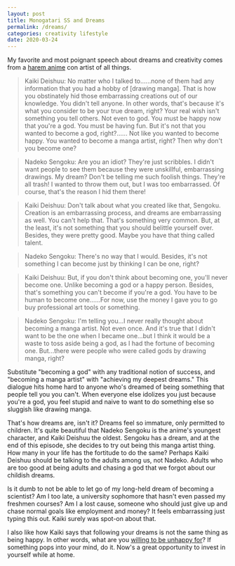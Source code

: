 ```yaml
---
layout: post
title: Monogatari SS and Dreams
permalink: /dreams/
categories: creativity lifestyle
date: 2020-03-24
---
```


My favorite and most poignant speech about dreams and creativity comes from a [harem anime](https://myanimelist.net/anime/17074/Monogatari_Series__Second_Season) con artist of all things.

> Kaiki Deishuu: No matter who I talked to......none of them had any information that you had a hobby of [drawing manga]. That is how you obstinately hid those embarrassing creations out of our knowledge. You didn't tell anyone. In other words, that's because it's what you consider to be your true dream, right? Your real wish isn't something you tell others. Not even to god. You must be happy now that you're a god. You must be having fun. But it's not that you wanted to become a god, right?...... Not like you wanted to become happy. You wanted to become a manga artist, right? Then why don't you become one?

> Nadeko Sengoku: Are you an idiot? They're just scribbles. I didn't want people to see them because they were unskillful, embarrassing drawings. My dream? Don't be telling me such foolish things. They're all trash! I wanted to throw them out, but I was too embarrassed. Of course, that's the reason I hid them there!

> Kaiki Deishuu: Don't talk about what you created like that, Sengoku. Creation is an embarrassing process, and dreams are embarrassing as well. You can't help that. That's something very common. But, at the least, it's not something that you should belittle yourself over. Besides, they were pretty good. Maybe you have that thing called talent.

> Nadeko Sengoku: There's no way that I would. Besides, it's not something I can become just by thinking I can be one, right?

> Kaiki Deishuu: But, if you don't think about becoming one, you'll never become one. Unlike becoming a god or a happy person. Besides, that's something you can't become if you're a god. You have to be human to become one......For now, use the money I gave you to go buy professional art tools or something.

> Nadeko Sengoku: I'm telling you...I never really thought about becoming a manga artist. Not even once. And it's true that I didn't want to be the one when I became one...but I think it would be a waste to toss aside being a god, as I had the fortune of becoming one. But...there were people who were called gods by drawing manga, right?

Substitute "becoming a god" with any traditional notion of success, and "becoming a manga artist" with "achieving my deepest dreams." This dialogue hits home hard to anyone who's dreamed of being something that people tell you you can't. When everyone else idolizes you just because you're a god, you feel stupid and naive to want to do something else so sluggish like drawing manga.

That's how dreams are, isn't it? Dreams feel so immature, only permitted to children. It's quite beautiful that Nadeko Sengoku is the anime's youngest character, and Kaiki Deishuu the oldest. Sengoku has a dream, and at the end of this episode, she decides to try out being this manga artist thing. How many in your life has the fortitude to do the same? Perhaps Kaiki Deishuu should be talking to the adults among us, not Nadeko. Adults who are too good at being adults and chasing a god that we forgot about our childish dreams.

Is it dumb to not be able to let go of my long-held dream of becoming a scientist? Am I too late, a university sophomore that hasn't even passed my freshmen courses? Am I a lost cause, someone who should just give up and chase normal goals like employment and money? It feels embarrassing just typing this out. Kaiki surely was spot-on about that.

I also like how Kaiki says that following your dreams is not the same thing as being happy. In other words, what are you [willing to be unhappy for](https://markmanson.net/question)? If something pops into your mind, do it. Now's a great opportunity to invest in yourself while at home.
